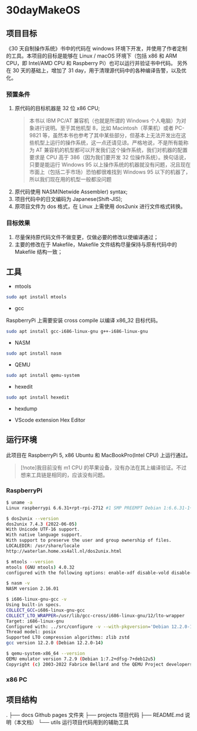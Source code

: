 # 30dayMakeOS

## 项目目标

《30 天自制操作系统》书中的代码在 windows 环境下开发，并使用了作者定制的工具。本项目的目标是能够在 Linux / macOS 环境下（包括 x86 和 ARM CPU，即 Intel/AMD CPU 和 Raspberry Pi）也可以运行并验证书中代码。
另外在 30 天的基础上，增加了 31 day，用于清理源代码中的各种编译告警，以及优化。

### 预置条件

1. 原代码的目标机器是 32 位 x86 CPU;
   > 本书以 IBM PC/AT 兼容机（也就是所谓的 Windows 个人电脑）为对象进行说明。至于其他机型 8，比如 Macintosh（苹果机）或者 PC-9821 等，虽然本书也参考了其中某些部分，但基本上无法开发出在这些机型上运行的操作系统，这一点还请见谅。严格地说，不是所有能称为 AT 兼容机的机型都可以开发我们这个操作系统，我们对机器的配置要求是 CPU 高于 386（因为我们要开发 32 位操作系统）。换句话说，只要是能运行 Windows 95 以上操作系统的机器就没有问题，况且现在市面上（包括二手市场）恐怕都很难找到 Windows 95 以下的机器了，所以我们现在用的机型一般都没问题
2. 原代码使用 NASM(Netwide Assembler) syntax;
3. 项目代码中的日文编码为 Japanese(Shift-JIS);
4. 原项目文件为 dos 格式，在 Linux 上需使用 dos2unix 进行文件格式转换。

### 目标效果

1. 尽量保持原代码文件不做变更，仅做必要的修改以使编译通过；
2. 主要的修改在于 Makefile，Makefile 文件结构尽量保持与原有代码中的 Makefile 结构一致；

## 工具

- mtools

```sh
sudo apt install mtools
```

- gcc

RaspberryPi 上需要安装 cross compile 以编译 x86_32 目标代码。

```sh
sudo apt install gcc-i686-linux-gnu g++-i686-linux-gnu
```

- NASM

```sh
sudo apt install nasm
```

- QEMU

```sh
sudo apt install qemu-system
```

- hexedit

```sh
sudo apt install hexedit
```

- hexdump

- VScode extension Hex Editor

## 运行环境

此项目在 RaspberryPi 5, x86 Ubuntu 和 MacBookPro(Intel CPU) 上运行通过。

> [!note]我目前没有 m1 CPU 的苹果设备，没有办法在其上编译验证。不过想来工具链是相同的，应该没有问题。

### RaspberryPi

```sh
$ uname -a
Linux raspberrypi 6.6.31+rpt-rpi-2712 #1 SMP PREEMPT Debian 1:6.6.31-1+rpt1 (2024-05-29) aarch64 GNU/Linux

$ dos2unix --version
dos2unix 7.4.3 (2022-06-05)
With Unicode UTF-16 support.
With native language support.
With support to preserve the user and group ownership of files.
LOCALEDIR: /usr/share/locale
http://waterlan.home.xs4all.nl/dos2unix.html

$ mtools --version
mtools (GNU mtools) 4.0.32
configured with the following options: enable-xdf disable-vold disable-new-vold disable-debug enable-raw-term

$ nasm -v
NASM version 2.16.01

$ i686-linux-gnu-gcc -v
Using built-in specs.
COLLECT_GCC=i686-linux-gnu-gcc
COLLECT_LTO_WRAPPER=/usr/lib/gcc-cross/i686-linux-gnu/12/lto-wrapper
Target: i686-linux-gnu
Configured with: ../src/configure -v --with-pkgversion='Debian 12.2.0-14' --with-bugurl=file:///usr/share/doc/gcc-12/README.Bugs --enable-languages=c,ada,c++,go,d,fortran,objc,obj-c++,m2 --prefix=/usr --with-gcc-major-version-only --program-suffix=-12 --enable-shared --enable-linker-build-id --libexecdir=/usr/lib --without-included-gettext --enable-threads=posix --libdir=/usr/lib --enable-nls --with-sysroot=/ --enable-clocale=gnu --enable-libstdcxx-debug --enable-libstdcxx-time=yes --with-default-libstdcxx-abi=new --enable-gnu-unique-object --disable-vtable-verify --enable-plugin --enable-default-pie --with-system-zlib --enable-libphobos-checking=release --without-target-system-zlib --enable-targets=all --enable-multiarch --disable-werror --with-arch-32=i686 --with-multilib-list=m32,m64,mx32 --enable-multilib --with-tune=generic --enable-checking=release --build=aarch64-linux-gnu --host=aarch64-linux-gnu --target=i686-linux-gnu --program-prefix=i686-linux-gnu- --includedir=/usr/i686-linux-gnu/include
Thread model: posix
Supported LTO compression algorithms: zlib zstd
gcc version 12.2.0 (Debian 12.2.0-14)

$ qemu-system-x86_64 --version
QEMU emulator version 7.2.9 (Debian 1:7.2+dfsg-7+deb12u5)
Copyright (c) 2003-2022 Fabrice Bellard and the QEMU Project developers
```

### x86 PC

## 项目结构

.
├── docs Github pages 文件夹
├── projects 项目代码
├── README.md 说明（本文档）
└── utils 运行项目代码用到的辅助工具
